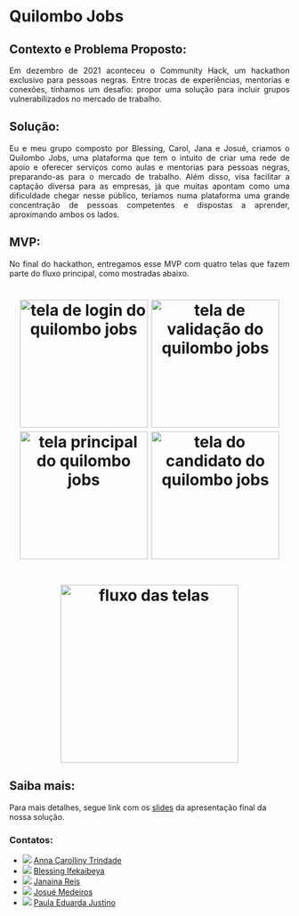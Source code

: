 # Quilombo Jobs

## Contexto e Problema Proposto:
<p align="justify">Em dezembro de 2021 aconteceu o Community Hack, um hackathon exclusivo para pessoas negras. Entre trocas de experiências, mentorias e conexões, tínhamos um desafio: propor uma solução para incluir grupos vulnerabilizados no mercado de trabalho. </p>

## Solução:
<p align="justify">Eu e meu grupo composto por Blessing, Carol, Jana e Josué, criamos o Quilombo Jobs, uma plataforma que tem o intuito de criar uma rede de apoio e oferecer serviços como aulas e mentorias para pessoas negras, preparando-as para o mercado de trabalho. Além disso, visa facilitar a captação diversa para as empresas, já que muitas apontam como uma dificuldade chegar nesse público, teríamos numa plataforma uma grande concentração de pessoas competentes e dispostas a aprender, aproximando ambos os lados. </p>
  
## MVP:
<p align="justify">No final do hackathon, entregamos esse MVP com quatro telas que fazem parte do fluxo principal, como mostradas abaixo. </p>
<h1 align="center">
    <img alt="tela de login do quilombo jobs" src="https://user-images.githubusercontent.com/40619402/159591278-09d825bd-797a-40b2-81c5-6696dfc80a89.png" width="230"/>
    <img alt="tela de validação do quilombo jobs" src="https://user-images.githubusercontent.com/40619402/159591346-13b23f4a-eb9a-4118-ac40-96ed9605b840.png" width="230"/>
    <img alt="tela principal do quilombo jobs" src="https://user-images.githubusercontent.com/40619402/159591353-a3302633-a08b-4e05-b10f-c10476a62cde.png" width="230"/>
    <img alt="tela do candidato do quilombo jobs" src="https://user-images.githubusercontent.com/40619402/159591359-f195c5f2-2d0d-4c7a-8713-dd5c26c20dfb.png" width="230"/>
</h1>
<h1 align="center">
    <img alt="fluxo das telas" src="https://user-images.githubusercontent.com/40619402/159591769-a47e66ab-313a-4e3b-87ca-5c5ece81b192.gif" width="320"/>
</h1>

## Saiba mais:

Para mais detalhes, segue link com os
<a href="https://www.canva.com/design/DAEyRNr1pEY/IVa7SERkF7QCmZxAdivdAA/view?utm_content=DAEyRNr1pEY&utm_campaign=designshare&utm_medium=link&utm_source=viewer">slides</a> da apresentação final da nossa solução.

### Contatos:
- <img src="https://img.shields.io/badge/-LinkedIn-blue?style=flat-square&logo=Linkedin&logoColor=white"> <a href="https://www.linkedin.com/in/anna-carolliny-trindade-6a8935141/">Anna Carolliny Trindade</a>
- <img src="https://img.shields.io/badge/-LinkedIn-blue?style=flat-square&logo=Linkedin&logoColor=white"> <a href="https://www.linkedin.com/in/blessing-ifekaibeya/">Blessing Ifekaibeya</a>
- <img src="https://img.shields.io/badge/-LinkedIn-blue?style=flat-square&logo=Linkedin&logoColor=white"> <a href="https://www.linkedin.com/in/janainanreis/">Janaina Reis</a>
- <img src="https://img.shields.io/badge/-LinkedIn-blue?style=flat-square&logo=Linkedin&logoColor=white"> <a href="https://www.linkedin.com/in/josu%C3%A9-medeiros-3150241b6/">Josué Medeiros</a>
- <img src="https://img.shields.io/badge/-LinkedIn-blue?style=flat-square&logo=Linkedin&logoColor=white"> <a href="https://www.linkedin.com/in/paula-eduarda-ribeiro/">Paula Eduarda Justino</a>
